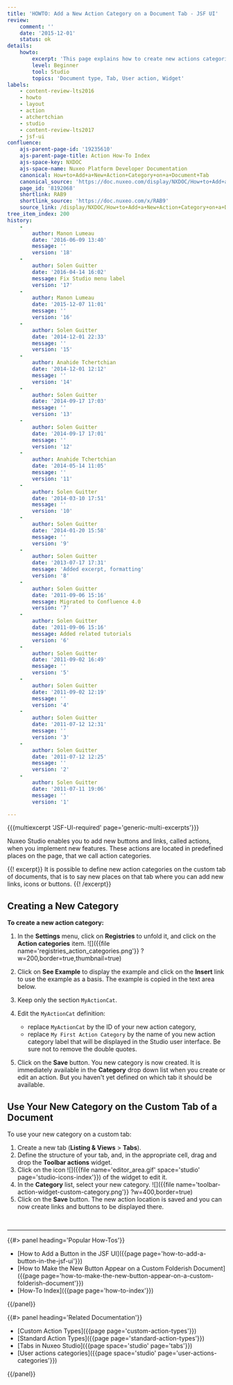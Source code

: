 ```yaml
---
title: 'HOWTO: Add a New Action Category on a Document Tab - JSF UI' 
review:
    comment: ''
    date: '2015-12-01'
    status: ok
details:
    howto:
        excerpt: 'This page explains how to create new actions categories to add links or buttons on the custom tab of documents, using Nuxeo Studio.'
        level: Beginner
        tool: Studio
        topics: 'Document type, Tab, User action, Widget'
labels:
    - content-review-lts2016
    - howto
    - layout
    - action
    - atchertchian
    - studio
    - content-review-lts2017
    - jsf-ui
confluence:
    ajs-parent-page-id: '19235610'
    ajs-parent-page-title: Action How-To Index
    ajs-space-key: NXDOC
    ajs-space-name: Nuxeo Platform Developer Documentation
    canonical: How+to+Add+a+New+Action+Category+on+a+Document+Tab
    canonical_source: 'https://doc.nuxeo.com/display/NXDOC/How+to+Add+a+New+Action+Category+on+a+Document+Tab'
    page_id: '8192068'
    shortlink: RAB9
    shortlink_source: 'https://doc.nuxeo.com/x/RAB9'
    source_link: /display/NXDOC/How+to+Add+a+New+Action+Category+on+a+Document+Tab
tree_item_index: 200
history:
    -
        author: Manon Lumeau
        date: '2016-06-09 13:40'
        message: ''
        version: '18'
    -
        author: Solen Guitter
        date: '2016-04-14 16:02'
        message: Fix Studio menu label
        version: '17'
    -
        author: Manon Lumeau
        date: '2015-12-07 11:01'
        message: ''
        version: '16'
    -
        author: Solen Guitter
        date: '2014-12-01 22:33'
        message: ''
        version: '15'
    -
        author: Anahide Tchertchian
        date: '2014-12-01 12:12'
        message: ''
        version: '14'
    -
        author: Solen Guitter
        date: '2014-09-17 17:03'
        message: ''
        version: '13'
    -
        author: Solen Guitter
        date: '2014-09-17 17:01'
        message: ''
        version: '12'
    -
        author: Anahide Tchertchian
        date: '2014-05-14 11:05'
        message: ''
        version: '11'
    -
        author: Solen Guitter
        date: '2014-03-10 17:51'
        message: ''
        version: '10'
    -
        author: Solen Guitter
        date: '2014-01-20 15:58'
        message: ''
        version: '9'
    -
        author: Solen Guitter
        date: '2013-07-17 17:31'
        message: 'Added excerpt, formatting'
        version: '8'
    -
        author: Solen Guitter
        date: '2011-09-06 15:16'
        message: Migrated to Confluence 4.0
        version: '7'
    -
        author: Solen Guitter
        date: '2011-09-06 15:16'
        message: Added related tutorials
        version: '6'
    -
        author: Solen Guitter
        date: '2011-09-02 16:49'
        message: ''
        version: '5'
    -
        author: Solen Guitter
        date: '2011-09-02 12:19'
        message: ''
        version: '4'
    -
        author: Solen Guitter
        date: '2011-07-12 12:31'
        message: ''
        version: '3'
    -
        author: Solen Guitter
        date: '2011-07-12 12:25'
        message: ''
        version: '2'
    -
        author: Solen Guitter
        date: '2011-07-11 19:06'
        message: ''
        version: '1'

---
```

{{{multiexcerpt 'JSF-UI-required' page='generic-multi-excerpts'}}}

Nuxeo Studio enables you to add new buttons and links, called actions, when you implement new features. These actions are located in predefined places on the page, that we call action categories.

{{! excerpt}}
It is possible to define new action categories on the custom tab of documents, that is to say new places on that tab where you can add new links, icons or buttons.
{{! /excerpt}}

## Creating a New Category

**To create a new action category:**

1.  In the **Settings** menu, click on **Registries** to unfold it, and click on the **Action categories** item.
    ![]({{file name='registries_action_categories.png'}} ?w=200,border=true,thumbnail=true)
2.  Click on **See Example** to display the example and click on the **Insert** link to use the example as a basis.
    The example is copied in the text area below.
3.  Keep only the section `MyActionCat`.
4.  Edit the `MyActionCat` definition:

    *   replace `MyActionCat` by the ID of your new action category,
    *   replace `My First Action Category` by the name of you new action category label that will be displayed in the Studio user interface. Be sure not to remove the double quotes.
5.  Click on the **Save** button.
    You new category is now created. It is immediately available in the **Category** drop down list when you create or edit an action.
    But you haven't yet defined on which tab it should be available.

## Use Your New Category on the Custom Tab of a Document

To use your new category on a custom tab:

1.  Create a new tab (**Listing & Views** > **Tabs**).
2.  Define the structure of your tab, and, in the appropriate cell, drag and drop the **Toolbar actions** widget.
3.  Click on the icon&nbsp;![]({{file name='editor_area.gif' space='studio' page='studio-icons-index'}}) of the widget to edit it.
4.  In the **Category** list, select your new category.
    ![]({{file name='toolbar-action-widget-custom-category.png'}} ?w=400,border=true)
5.  Click on the **Save** button.
    The new action location is saved and you can now create links and buttons to be displayed there.

&nbsp;

* * *

<div class="row" data-equalizer data-equalize-on="medium"><div class="column medium-6">{{#> panel heading='Popular How-Tos'}}

- [How to Add a Button in the JSF UI]({{page page='how-to-add-a-button-in-the-jsf-ui'}})
- [How to Make the New Button Appear on a Custom Folderish Document]({{page page='how-to-make-the-new-button-appear-on-a-custom-folderish-document'}})
- [How-To Index]({{page page='how-to-index'}})

{{/panel}}</div><div class="column medium-6">{{#> panel heading='Related Documentation'}}

- [Custom Action Types]({{page page='custom-action-types'}})
- [Standard Action Types]({{page page='standard-action-types'}})
- [Tabs in Nuxeo Studio]({{page space='studio' page='tabs'}})
- [User actions categories]({{page space='studio' page='user-actions-categories'}})

{{/panel}}</div></div>
